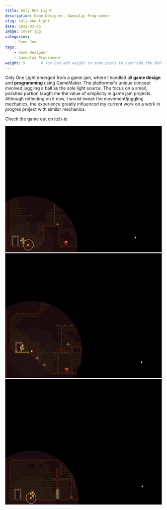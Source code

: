 ```yaml
---
title: Only One Light
description: Game Designer, Gameplay Programmer
slug: only-one-light
date: 2022-03-06
image: cover.jpg
categories:
    - Game Jam
tags:
    - Game Designer
    - Gameplay Programmer
weight: 5       # You can add weight to some posts to override the default sorting (date descending)
---
```


Only One Light emerged from a game jam, where I handled all **game design** and **programming** using GameMaker. The platformer's unique concept involved juggling a ball as the sole light source. The focus on a small, polished portion taught me the value of simplicity in game jam projects. Although reflecting on it now, I would tweak the movement/juggling mechanics, the experience greatly influenced my current work on a work in progres project with similar mechanics.

Check the game out on [itch-io](https://joaosdev.itch.io/only-one-light)

![GIF 1](o1.gif) ![GIF 2](o2.gif) ![GIF 3](o3.gif)